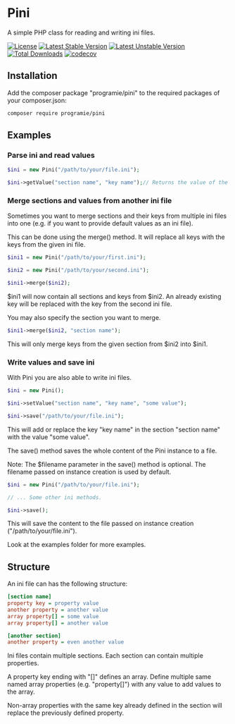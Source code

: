 # Pini

A simple PHP class for reading and writing ini files.

[![License](https://poser.pugx.org/programie/pini/license.svg)](https://packagist.org/packages/programie/pini)
[![Latest Stable Version](https://poser.pugx.org/programie/pini/v/stable.svg)](https://packagist.org/packages/programie/pini)
[![Latest Unstable Version](https://poser.pugx.org/programie/pini/v/unstable.svg)](https://packagist.org/packages/programie/pini)
[![Total Downloads](https://poser.pugx.org/programie/pini/downloads.svg)](https://packagist.org/packages/programie/pini)
[![codecov](https://codecov.io/github/Programie/Pini/graph/badge.svg?token=ukMdGa0eoS)](https://codecov.io/github/Programie/Pini)

## Installation

Add the composer package "programie/pini" to the required packages of your composer.json:

```bash
composer require programie/pini
```

## Examples

### Parse ini and read values

```php
$ini = new Pini("/path/to/your/file.ini");

$ini->getValue("section name", "key name");// Returns the value of the key "key name" in section "section name"
```

### Merge sections and values from another ini file

Sometimes you want to merge sections and their keys from multiple ini files into one (e.g. if you want to provide default values as an ini file).

This can be done using the merge() method. It will replace all keys with the keys from the given ini file.

```php
$ini1 = new Pini("/path/to/your/first.ini");

$ini2 = new Pini("/path/to/your/second.ini");

$ini1->merge($ini2);
```

$ini1 will now contain all sections and keys from $ini2. An already existing key will be replaced with the key from the second ini file.

You may also specify the section you want to merge.

```php
$ini1->merge($ini2, "section name");
```

This will only merge keys from the given section from $ini2 into $ini1.

### Write values and save ini

With Pini you are also able to write ini files.

```php
$ini = new Pini();

$ini->setValue("section name", "key name", "some value");

$ini->save("/path/to/your/file.ini");
```

This will add or replace the key "key name" in the section "section name" with the value "some value".

The save() method saves the whole content of the Pini instance to a file.

Note: The $filename parameter in the save() method is optional. The filename passed on instance creation is used by default.

```php
$ini = new Pini("/path/to/your/file.ini");

// ... Some other ini methods.

$ini->save();
```

This will save the content to the file passed on instance creation ("/path/to/your/file.ini").

Look at the examples folder for more examples.

## Structure

An ini file can has the following structure:

```ini
[section name]
property key = property value
another property = another value
array property[] = some value
array property[] = another value

[another section]
another property = even another value
```

Ini files contain multiple sections. Each section can contain multiple properties.

A property key ending with "[]" defines an array. Define multiple same named array properties (e.g. "property[]") with any value to add values to the array.

Non-array properties with the same key already defined in the section will replace the previously defined property.